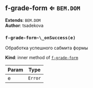 <a name="module_f-grade-form"></a>

## f-grade-form ⇐ <code>BEM.DOM</code>
**Extends**: <code>BEM.DOM</code>  
**Author**: tsadekova  
<a name="module_f-grade-form.._onSuccess"></a>

### `f-grade-form~\_onSuccess(e)`
Обработка успешного сабмита формы

**Kind**: inner method of [<code>f-grade-form</code>](#module_f-grade-form)  

| Param | Type |
| --- | --- |
| e | <code>Error</code> | 

